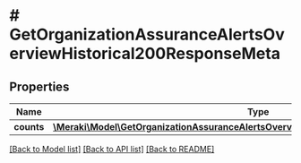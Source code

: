 # # GetOrganizationAssuranceAlertsOverviewHistorical200ResponseMeta

## Properties

Name | Type | Description | Notes
------------ | ------------- | ------------- | -------------
**counts** | [**\Meraki\Model\GetOrganizationAssuranceAlertsOverviewHistorical200ResponseMetaCounts**](GetOrganizationAssuranceAlertsOverviewHistorical200ResponseMetaCounts.md) |  |

[[Back to Model list]](../../README.md#models) [[Back to API list]](../../README.md#endpoints) [[Back to README]](../../README.md)

